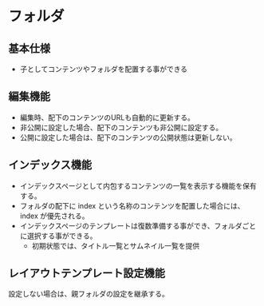 # フォルダ

## 基本仕様
- 子としてコンテンツやフォルダを配置する事ができる

## 編集機能
- 編集時、配下のコンテンツのURLも自動的に更新する。
- 非公開に設定した場合、配下のコンテンツも非公開に設定する。
- 公開に設定した場合は、配下のコンテンツの公開状態は更新しない。

## インデックス機能
- インデックスページとして内包するコンテンツの一覧を表示する機能を保有する。
- フォルダの配下に index という名称のコンテンツを配置した場合には、index が優先される。
- インデックスページのテンプレートは復数準備する事ができ、フォルダごとに選択する事ができる。
  - 初期状態では、タイトル一覧とサムネイル一覧を提供

## レイアウトテンプレート設定機能
設定しない場合は、親フォルダの設定を継承する。

